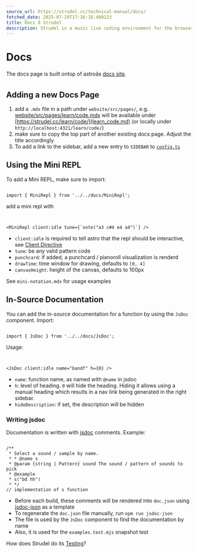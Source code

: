 ```yaml
---
source_url: https://strudel.cc/technical-manual/docs/
fetched_date: 2025-07-29T17:16:18.460123
title: Docs ð Strudel
description: Strudel is a music live coding environment for the browser, porting the TidalCycles pattern language to JavaScript.
---
```

 # Docs

The docs page is built ontop of astroâs [docs site](https://github.com/withastro/astro/tree/main/examples/docs).

## Adding a new Docs Page

1. add a `.mdx` file in a path under `website/src/pages/`, e.g. [website/src/pages/learn/code.mdx](https://codeberg.org/uzu/strudel/src/branch/main/website/src/pages/learn/code.mdx) will be available under [https://strudel.cc/learn/code/](learn_code.md) (or locally under `http://localhost:4321/learn/code/`)
2. make sure to copy the top part of another existing docs page. Adjust the title accordingly
3. To add a link to the sidebar, add a new entry to `SIDEBAR` to [`config.ts`](https://codeberg.org/uzu/strudel/src/branch/main/website/src/config.ts)

## Using the Mini REPL

To add a Mini REPL, make sure to import:


```

import { MiniRepl } from '../../docs/MiniRepl';

```


add a mini repl with


```


<MiniRepl client:idle tune={`note("a3 c#4 e4 a4")`} />

```


- `client:idle` is required to tell astro that the repl should be interactive, see [Client Directive](https://docs.astro.build/en/reference/directives-reference/#client-directives)
- `tune`: be any valid pattern code
- `punchcard`: if added, a punchcard / pianoroll visualization is renderd
- `drawTime`: time window for drawing, defaults to `[0, 4]`
- `canvasHeight`: height of the canvas, defaults to 100px

See `mini-notation.mdx` for usage examples

## In-Source Documentation

You can add the in-source documentation for a function by using the `JsDoc` component. Import:


```

import { JsDoc } from '../../docs/JsDoc';

```


Usage:


```


<JsDoc client:idle name="bandf" h={0} />

```


- `name`: function name, as named with `@name` in jsdoc
- `h`: level of heading. `0` will hide the heading. Hiding it allows using a manual heading which results in a nav link being generated in the right sidebar.
- `hideDescription`: if set, the description will be hidden

### Writing jsdoc

Documentation is written with [jsdoc](https://jsdoc.app/) comments. Example:


```

/**
 * Select a sound / sample by name.
 * * @name s
 * @param {string | Pattern} sound The sound / pattern of sounds to pick
 * @example
 * s("bd hh")
 * */
// implementation of s function

```


- Before each build, these comments will be rendered into `doc.json` using [jsdoc-json](https://www.npmjs.com/package/jsdoc-json) as a template
- To regenerate the `doc.json` file manually, run `npm run jsdoc-json`
- The file is used by the `JsDoc` component to find the documentation by name
- Also, it is used for the `examples.test.mjs` snapshot test

How does Strudel do its [Testing](technical-manual_testing.md)?

 
